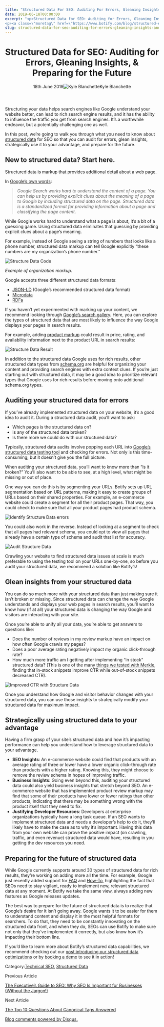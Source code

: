 ```yaml
---
title: "Structured Data For SEO: Auditing For Errors, Gleaning Insights, &#038; Preparing For The Future"
date: 2019-06-18T00:00:00
excerpt: "<p>Structured Data for SEO: Auditing for Errors, Gleaning Insights, &amp; Preparing for the Future 18th June 2019Kyle Blanchette Structuring your data helps search engines like Google understand your website better, can lead to rich search engine results, and it has the ability to influence the traffic you get from search engines. It&#8217;s a worthwhile endeavor,&hellip; </p>
<p><a class=\"moretag\" href=\"https://www.botify.com/blog/structured-data-for-seo-auditing-for-errors-gleaning-insights-and-preparing-for-future\">Read the full article</a></p>"
slug: structured-data-for-seo-auditing-for-errors-gleaning-insights-and-preparing-for-future
---
```


<header class="text-center">
<h1 class="font-internacional font-regular normal text-header-one leading-header-one text-typography-accent-2">Structured Data for SEO: Auditing for Errors, Gleaning Insights, &amp; Preparing for the Future</h1>
<div class="flex items-center justify-center my-3"><span class="mr-1 font-internacional font-regular normal text-base leading-none text-typography-primary-lighter">18th June 2019</span><img decoding="async" alt="Kyle Blanchette" class="rounded-full w-10 h-10" src="//images.ctfassets.net/tp56mevc46jo/4oqr5recFaZtzguJJNzRSc/11a23db974ca07a59138352e9a17397d/Kyle_Blanchette.jpg"><span class="ml-1 font-internacional font-regular normal text-base leading-none text-typography-primary">Kyle Blanchette</span></div>
</header>
<p><span class="font-roboto font-regular normal text-base leading-none Markdown__Container"></span></p>
<p>Structuring your data helps search engines like Google understand your website better, can lead to rich search engine results, and it has the ability to influence the traffic you get from search engines. It&#8217;s a worthwhile endeavor, but a potentially challenging one as well.</p>
<p>In this post, we&#8217;re going to walk you through what you need to know about <a href="https://www.botify.com/learn/guides/structured-data-basics-using-schema-org-to-help-search-engines-understand-your-content" data-internallinksmanager029f6b8e52c="3" title="structured data" target="_blank" rel="noopener">structured data</a> for SEO so that you can audit for errors, glean insights, strategically use it to your advantage, and prepare for the future.</p>
<h2 id="new-to-structured-data-start-here-">New to structured data? Start here.</h2>
<p>Structured data is markup that provides additional detail about a web page.</p>
<p>In <a href="https://developers.google.com/search/docs/guides/intro-structured-data" target="_blank" rel="noopener noreferrer">Google&#8217;s own words</a>:</p>
<blockquote><p><em>Google Search works hard to understand the content of a page. You can help us by providing explicit clues about the meaning of a page to Google by including structured data on the page. Structured data is a standardized format for providing information about a page and classifying the page content.</em></p></blockquote>
<p>While Google works hard to understand what a page is about, it&#8217;s a bit of a guessing game. Using structured data eliminates that guessing by providing explicit clues about a page&#8217;s meaning.</p>
<p>For example, instead of Google seeing a string of numbers that looks like a phone number, structured data markup can tell Google explicitly &#8220;these numbers are my organization&#8217;s phone number.&#8221;</p>
<p><img decoding="async" alt="Structure Data Code" src="//images.ctfassets.net/tp56mevc46jo/3HZjKUzbyi2q1AvM8wZpwA/f53970169ad951e97e2fbf86e9c30c5d/Structure_Data_Code.png"></p>
<p><em>Example of organization markup.</em></p>
<p>Google accepts three different structured data formats:</p>
<ul>
<li><a href="http://json-ld.org/" target="_blank" rel="noopener noreferrer">JSON-LD</a> (Google&#8217;s recommended structured data format)</li>
<li><a href="https://www.w3.org/TR/microdata/" target="_blank" rel="noopener noreferrer">Microdata</a></li>
<li><a href="https://rdfa.info/" target="_blank" rel="noopener noreferrer">RDFa</a></li>
</ul>
<p>If you haven&#8217;t yet experimented with marking up your content, we recommend looking through <a href="https://developers.google.com/search/docs/guides/search-gallery" target="_blank" rel="noopener noreferrer">Google&#8217;s search gallery</a>. Here, you can explore the types of structured data that are most likely to influence the way Google displays your pages in search results.</p>
<p>For example, adding <a href="https://developers.google.com/search/docs/data-types/product" target="_blank" rel="noopener noreferrer">product markup</a> could result in price, rating, and availability information next to the product URL in search results:</p>
<p><img decoding="async" alt="Structure Data Result" src="//images.ctfassets.net/tp56mevc46jo/3yPwQQmWVMEWNkIkzEQkKv/7f60cafeca1d4b38a9406583fea06972/Structure_Data_Result.png"></p>
<p>In addition to the structured data Google uses for rich results, other structured data types from <a href="https://schema.org/" target="_blank" rel="noopener noreferrer">schema.org</a> are helpful for organizing your content and providing search engines with extra context clues. If you&#8217;re just starting out with structured data, it may be a good idea to prioritize relevant types that Google uses for rich results before moving onto additional schema.org types.</p>
<h2 id="auditing-your-structured-data-for-errors">Auditing your structured data for errors</h2>
<p>If you&#8217;ve already implemented structured data on your website, it&#8217;s a good idea to audit it. During a structured data audit, you&#8217;ll want to ask:</p>
<ul>
<li>Which pages is the structured data on?</li>
<li>Is any of the structured data broken?</li>
<li>Is there more we could do with our structured data?</li>
</ul>
<p>Typically, structured data audits involve popping each URL into <a href="https://search.google.com/structured-data/testing-tool/u/0/" target="_blank" rel="noopener noreferrer">Google&#8217;s structured data testing tool</a> and checking for errors. Not only is this time-consuming, but it doesn&#8217;t give you the full picture.</p>
<p>When auditing your structured data, you&#8217;ll want to know more than &#8220;is it broken?&#8221; You&#8217;ll also want to be able to see, at a high level, what might be missing or out of place.</p>
<p>One way you can do this is by segmenting your URLs. Botify sets up URL segmentation based on URL patterns, making it easy to create groups of URLs based on their shared properties. For example, an e-commerce website could create a segment for all their product pages. That way, you could check to make sure that all your product pages had product schema.</p>
<p><img decoding="async" alt="Identify Structure Data errors" src="//images.ctfassets.net/tp56mevc46jo/2bGXwQldxm6OJz8zwSSq6u/928aa45fc32e508aba70ea4ac803e708/Identify_Structure_Data_errors.png"></p>
<p>You could also work in the reverse. Instead of looking at a segment to check that all pages had relevant schema, you could opt to view all pages that already have a certain type of schema and audit that list for accuracy.</p>
<p><img decoding="async" alt="Audit Structure Data" src="//images.ctfassets.net/tp56mevc46jo/5ym7ZQVj0Irb2lCAlZfo0s/3ebed828086e3781b8b2dda8ee6d1273/Audit_Structure_Data.png"></p>
<p>Crawling your website to find structured data issues at scale is much preferable to using the testing tool on your URLs one-by-one, so before you audit your structured data, we recommend a solution like Botify&#8217;s!</p>
<h2 id="glean-insights-from-your-structured-data">Glean insights from your structured data</h2>
<p>You can do so much more with your structured data than just making sure it isn&#8217;t broken or missing. Since structured data can change the way Google understands and displays your web pages in search results, you&#8217;ll want to know how (if at all) your structured data is changing the way Google and visitors are interacting with your site.</p>
<p>Once you&#8217;re able to unify all your data, you&#8217;re able to get answers to questions like:</p>
<ul>
<li>Does the number of reviews in my review markup have an impact on how often Google crawls my pages?</li>
<li>Does a poor average rating negatively impact my organic click-through rate?</li>
<li>How much more traffic am I getting after implementing &#8220;in stock&#8221; structured data? (This is one of the many <a href="https://www.merkleinc.com/news-and-events/webinars/straight-lab-seos-hot-theory-test-results-revealed" target="_blank" rel="noopener noreferrer">things we tested with Merkle</a>, finding that in-stock snippets improve CTR while out-of-stock snippets decreased CTR).</li>
</ul>
<p><img decoding="async" alt="Improved CTR with Structure Data" src="//images.ctfassets.net/tp56mevc46jo/3SPF3T8VLUTTe2sqvunpZn/76ca1ba0a453117c09729384d4f3cebc/Improved_CTR_with_Structure_Data.png"></p>
<p>Once you understand how Google and visitor behavior changes with your structured data, you can use those insights to strategically modify your structured data for maximum impact.</p>
<h2 id="strategically-using-structured-data-to-your-advantage">Strategically using structured data to your advantage</h2>
<p>Having a firm grasp of your site&#8217;s structured data and how it&#8217;s impacting performance can help you understand how to leverage structured data to your advantage.</p>
<ul>
<li><strong>SEO Insights</strong>: An e-commerce website could find that products with an average rating of three or lower have a lower organic click-through rate than products with a higher rating. Knowing this, they might choose to remove the review schema in hopes of improving traffic.</li>
<li><strong>Business Insights</strong>: Going even beyond this, auditing your structured data could also yield business insights that stretch beyond SEO. An e-commerce website that has implemented product review markup may find that some of their products have lower or fewer ratings than other products, indicating that there may be something wrong with the product itself that they need to fix.</li>
<li><strong>Justifying Developer Resources</strong>: Developers at enterprise organizations typically have a long task queue. If an SEO wants to implement structured data and needs a developer&#8217;s help to do it, they&#8217;ll likely have to make the case as to why it&#8217;s important. Having this data from your own website can prove the positive impact (on crawling, traffic, and even revenue) structured data would have, resulting in you getting the dev resources you need.</li>
</ul>
<h2 id="preparing-for-the-future-of-structured-data">Preparing for the future of structured data</h2>
<p>While Google currently supports around 30 types of structured data for rich results, they&#8217;re working on adding more all the time. For example, Google just recently added support for <a href="https://developers.google.com/search/docs/data-types/faqpage" target="_blank" rel="noopener noreferrer">FAQ</a> and <a href="https://developers.google.com/search/docs/data-types/how-to" target="_blank" rel="noopener noreferrer">How-To</a>, highlighting the fact that SEOs need to stay vigilant, ready to implement new, relevant structured data at any moment. At Botify we take the same view, always adding new features as Google releases updates.</p>
<p>The best way to prepare for the future of structured data is to realize that Google&#8217;s desire for it isn&#8217;t going away. Google wants it to be easier for them to understand content and display it in the most helpful formats for searchers. To do that, they need to be constantly innovating on the structured data front, and when they do, SEOs can use Botify to make sure not only that they&#8217;ve implemented it correctly, but also know how it&#8217;s impacting their bottom line.</p>
<p>If you&#8217;d like to learn more about Botify&#8217;s structured data capabilities, we recommend checking out our <a href="https://www.botify.com/blog/breaking-news-introducing-botify-structured-data-optimizations" title="Breaking News Introducing Botify Structured Data Optimizations">post introducing our structured data optimizations</a> or by <a href="https://ww2.botify.com/book-demo-suite" title="Book a Demo of Botify">booking a demo</a> to see it in action!</p>
<div class="tags leading-big border-t border-b border-brand-quaternary-lighter mt-4"><span class="mr-1 font-roboto font-regular normal text-base leading-none">Category:</span><span><a class="uppercase text-typography-accent-1" href="/solutions/tech-seo">Technical SEO</a><span>, </span></span><span><a class="uppercase text-typography-accent-1" href="/platform/botify-analytics/sitecrawler">Structured Data</a></span></div>
<footer class="flex justify-center my-5 mx-5">
<div class="mr-1 w-1/2 text-right">
<p><span class="font-internacional font-regular normal text-base leading-none text-typography-primary">Previous Article</span></p>
<p><a class="inline-block mt-2" href="/blog/the-executives-guide-to-seo-why-seo-is-important-for-businesses"><span class="font-roboto font-regular normal text-base leading-none text-typography-accent-4">The Executive&#8217;s Guide to SEO: Why SEO Is Important for Businesses (Without the Jargon!)</span></a></p>
</div>
<div class="ml-1 w-1/2">
<p><span class="font-internacional font-regular normal text-base leading-none text-typography-primary">Next Article</span></p>
<p><a class="inline-block mt-2" href="/blog/the-top-10-questions-about-canonical-tags-answered"><span class="font-roboto font-regular normal text-base leading-none text-typography-accent-4">The Top 10 Questions About Canonical Tags Answered</span></a></p>
</div>
</footer>
<div shortname="botify" title="Structured Data for SEO: Auditing for Errors, Gleaning Insights, &amp; Preparing for the Future" url="https://www.botify.com/blog/structured-data-for-seo-auditing-for-errors-gleaning-insights-and-preparing-for-future">
<div id="disqus_thread_old"></div>
<p><a class="dsq-brlink" href="http://disqus.com">Blog comments powered by <span class="logo-disqus">Disqus</span>.</a></p>
</div>
